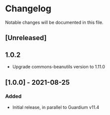 # Changelog
Notable changes will be documented in this file.

## [Unreleased]

## 1.0.2
- Upgrade commons-beanutils version to 1.11.0

## [1.0.0] - 2021-08-25

### Added
- Initial release, in parallel to Guardium v11.4


